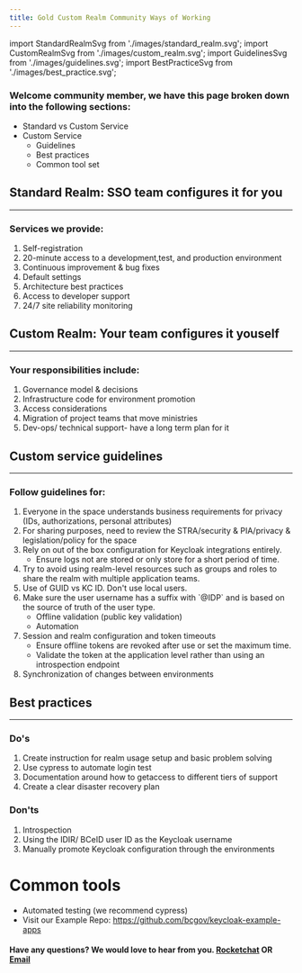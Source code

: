 ```yaml
---
title: Gold Custom Realm Community Ways of Working
---
```


import StandardRealmSvg from './images/standard_realm.svg';
import CustomRealmSvg from './images/custom_realm.svg';
import GuidelinesSvg from './images/guidelines.svg';
import BestPracticeSvg from './images/best_practice.svg'; 


<div className="intro-style"> 
   <h3> Welcome community member, we have this page broken down into the following sections:  </h3>
      <ul>
         <li> Standard vs Custom Service </li>
         <li> Custom Service 
            <ul>
               <li>Guidelines</li>
               <li>Best practices</li>
               <li>Common tool set</li> 
            </ul>
         </li>
      </ul> 
 </div>
   
   
 <div class="sso-image-card">
   <StandardRealmSvg />   
   <div class="card-text">
      <h2>Standard Realm: SSO team configures it for you</h2> 
      <hr />
      <div class="p-0 m-0">
         <h3>Services we provide:</h3>
         <ol class="yellowtick"> 
            <li>Self-registration</li>
            <li>20-minute access to a development,test, and production environment</li>
            <li>Continuous improvement & bug fixes</li>
            <li>Default settings</li>
            <li>Architecture best practices</li>
            <li>Access to developer support</li>
            <li>24/7 site reliability monitoring</li>
         </ol>
      </div>
   </div>
</div>

 <div class="sso-image-card">
   <CustomRealmSvg />   
   <div class="card-text">
      <h2>Custom Realm: Your team configures it youself</h2> 
      <hr />
      <div>
         <h3>Your responsibilities include:</h3>
            <ol class="yellowtick"> 
               <li>Governance model & decisions</li>
               <li>Infrastructure code for environment promotion</li>
               <li>Access considerations</li>
               <li>Migration of project teams that move ministries</li>
               <li>Dev-ops/ technical support- have a long term plan for it</li>
            </ol>
      </div>
   </div>
</div>



 <div class="sso-image-card">
   <GuidelinesSvg />
   <div class="card-text">
      <h2>Custom service guidelines </h2>
      <hr />
      <div>
         <h3>Follow guidelines for:</h3>
      </div>
      <ol class="yellowtick"> 
         <li>Everyone in the space understands business requirements for privacy (IDs, authorizations, personal attributes) </li>
         <li>For sharing purposes, need to review the STRA/security & PIA/privacy & legislation/policy for the space</li>
         <li>Rely on out of the box configuration for Keycloak integrations entirely.
            <ul>
               <li>Ensure logs not are stored or only store for a short period of time.</li>
            </ul>
         </li>
         <li>Try to avoid using realm-level resources such as groups and roles to share the realm with multiple application teams. </li>
         <li>Use of GUID vs KC ID. Don't use local users.</li>
         <li>Make sure the user username has a suffix with  `@IDP` and is based on the source of truth of the user type.
            <ul>
               <li>Offline validation (public key validation)</li>
               <li>Automation</li>
            </ul>
         </li>
         <li>Session and realm configuration and token timeouts
            <ul>
               <li>Ensure offline tokens are revoked after use or set the maximum time.</li>
               <li>Validate the token at the application level rather than using an introspection endpoint</li>
            </ul>
         </li>
         <li>Synchronization of changes between environments</li>
      </ol>
   </div>
</div>

 <div class="sso-image-card">
   <BestPracticeSvg />  
   <div class="card-text">
      <h2>Best practices </h2>
      <hr />
      <div>
         <h3>Do's</h3>
      </div>
      <ol class='greentick'> 
         <li>Create instruction for realm usage setup and basic problem solving</li>
         <li>Use cypress to automate login test</li>
         <li>Documentation around how to getaccess to different tiers of support</li>
         <li>Create a clear disaster recovery plan</li>
      </ol>
      <div><h3>Don'ts</h3></div>
      <ol class='redcross'> 
         <li>Introspection</li>
         <li>Using the IDIR/ BCeID user ID as the Keycloak username</li>
         <li>Manually promote Keycloak configuration through the environments</li>
      </ol>
   </div>
</div>

<div>
   <h1>Common tools</h1>
   <ul>
      <li>Automated testing (we recommend cypress)</li>
      <li>Visit our Example Repo: <a href="https://github.com/bcgov/keycloak-example-apps" target="_blank">https://github.com/bcgov/keycloak-example-apps</a></li>
   </ul>
   <h4>Have any questions? We would love to hear from you. <a href="https://chat.developer.gov.bc.ca/channel/sso">Rocketchat</a> OR <a href="mailto:bcgov.sso@gov.bc.ca">Email</a>
   </h4>
</div>